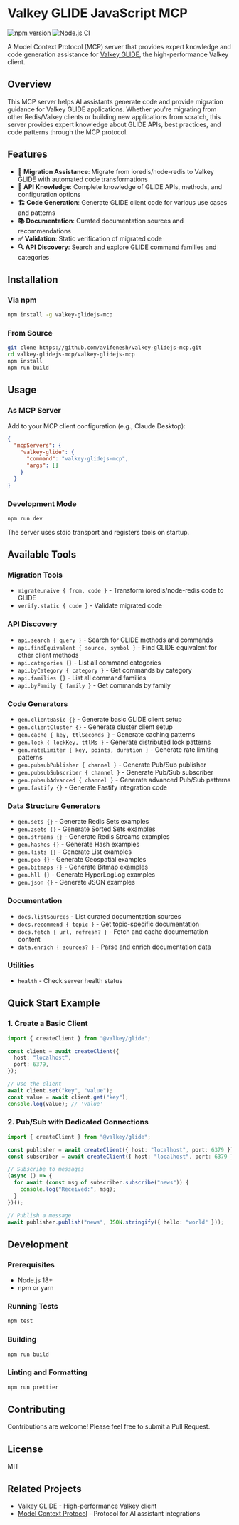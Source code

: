# Valkey GLIDE JavaScript MCP

[![npm version](https://badge.fury.io/js/valkey-glidejs-mcp.svg)](https://badge.fury.io/js/valkey-glidejs-mcp)
[![Node.js CI](https://github.com/avifenesh/valkey-glidejs-mcp/actions/workflows/ci.yml/badge.svg)](https://github.com/avifenesh/valkey-glidejs-mcp/actions/workflows/ci.yml)

A Model Context Protocol (MCP) server that provides expert knowledge and code generation assistance for [Valkey GLIDE](https://valkey.io/valkey-glide/), the high-performance Valkey client.

## Overview

This MCP server helps AI assistants generate code and provide migration guidance for Valkey GLIDE applications. Whether you're migrating from other Redis/Valkey clients or building new applications from scratch, this server provides expert knowledge about GLIDE APIs, best practices, and code patterns through the MCP protocol.

## Features

- **🔄 Migration Assistance**: Migrate from ioredis/node-redis to Valkey GLIDE with automated code transformations
- **🧠 API Knowledge**: Complete knowledge of GLIDE APIs, methods, and configuration options
- **🏗️ Code Generation**: Generate GLIDE client code for various use cases and patterns
- **📚 Documentation**: Curated documentation sources and recommendations
- **✅ Validation**: Static verification of migrated code
- **🔍 API Discovery**: Search and explore GLIDE command families and categories

## Installation

### Via npm

```bash
npm install -g valkey-glidejs-mcp
```

### From Source

```bash
git clone https://github.com/avifenesh/valkey-glidejs-mcp.git
cd valkey-glidejs-mcp/valkey-glidejs-mcp
npm install
npm run build
```

## Usage

### As MCP Server

Add to your MCP client configuration (e.g., Claude Desktop):

```json
{
  "mcpServers": {
    "valkey-glide": {
      "command": "valkey-glidejs-mcp",
      "args": []
    }
  }
}
```

### Development Mode

```bash
npm run dev
```

The server uses stdio transport and registers tools on startup.

## Available Tools

### Migration Tools

- `migrate.naive { from, code }` - Transform ioredis/node-redis code to GLIDE
- `verify.static { code }` - Validate migrated code

### API Discovery

- `api.search { query }` - Search for GLIDE methods and commands
- `api.findEquivalent { source, symbol }` - Find GLIDE equivalent for other client methods
- `api.categories {}` - List all command categories
- `api.byCategory { category }` - Get commands by category
- `api.families {}` - List all command families
- `api.byFamily { family }` - Get commands by family

### Code Generators

- `gen.clientBasic {}` - Generate basic GLIDE client setup
- `gen.clientCluster {}` - Generate cluster client setup
- `gen.cache { key, ttlSeconds }` - Generate caching patterns
- `gen.lock { lockKey, ttlMs }` - Generate distributed lock patterns
- `gen.rateLimiter { key, points, duration }` - Generate rate limiting patterns
- `gen.pubsubPublisher { channel }` - Generate Pub/Sub publisher
- `gen.pubsubSubscriber { channel }` - Generate Pub/Sub subscriber
- `gen.pubsubAdvanced { channel }` - Generate advanced Pub/Sub patterns
- `gen.fastify {}` - Generate Fastify integration code

### Data Structure Generators

- `gen.sets {}` - Generate Redis Sets examples
- `gen.zsets {}` - Generate Sorted Sets examples
- `gen.streams {}` - Generate Redis Streams examples
- `gen.hashes {}` - Generate Hash examples
- `gen.lists {}` - Generate List examples
- `gen.geo {}` - Generate Geospatial examples
- `gen.bitmaps {}` - Generate Bitmap examples
- `gen.hll {}` - Generate HyperLogLog examples
- `gen.json {}` - Generate JSON examples

### Documentation

- `docs.listSources` - List curated documentation sources
- `docs.recommend { topic }` - Get topic-specific documentation
- `docs.fetch { url, refresh? }` - Fetch and cache documentation content
- `data.enrich { sources? }` - Parse and enrich documentation data

### Utilities

- `health` - Check server health status

## Quick Start Example

### 1. Create a Basic Client

```typescript
import { createClient } from "@valkey/glide";

const client = await createClient({
  host: "localhost",
  port: 6379,
});

// Use the client
await client.set("key", "value");
const value = await client.get("key");
console.log(value); // 'value'
```

### 2. Pub/Sub with Dedicated Connections

```typescript
import { createClient } from "@valkey/glide";

const publisher = await createClient({ host: "localhost", port: 6379 });
const subscriber = await createClient({ host: "localhost", port: 6379 });

// Subscribe to messages
(async () => {
  for await (const msg of subscriber.subscribe("news")) {
    console.log("Received:", msg);
  }
})();

// Publish a message
await publisher.publish("news", JSON.stringify({ hello: "world" }));
```

## Development

### Prerequisites

- Node.js 18+
- npm or yarn

### Running Tests

```bash
npm test
```

### Building

```bash
npm run build
```

### Linting and Formatting

```bash
npm run prettier
```

## Contributing

Contributions are welcome! Please feel free to submit a Pull Request.

## License

MIT

## Related Projects

- [Valkey GLIDE](https://github.com/valkey-io/valkey-glide) - High-performance Valkey client
- [Model Context Protocol](https://github.com/modelcontextprotocol/python-sdk) - Protocol for AI assistant integrations
